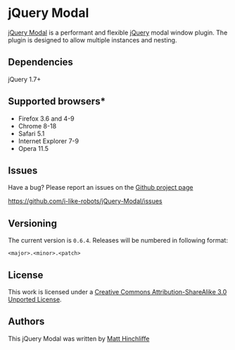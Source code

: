 # jQuery Modal
[jQuery Modal][1] is a performant and flexible [jQuery][2] modal window plugin. The plugin is designed to allow multiple instances and nesting.

## Dependencies

jQuery 1.7+

## Supported browsers*

 * Firefox 3.6 and 4-9
 * Chrome 8-18
 * Safari 5.1
 * Internet Explorer 7-9
 * Opera 11.5

## Issues

Have a bug? Please report an issues on the [Github project page][1]

https://github.com/i-like-robots/jQuery-Modal/issues

## Versioning

The current version is `0.6.4`. Releases will be numbered in following format:

`<major>.<minor>.<patch>`

## License

This work is licensed under a [Creative Commons Attribution-ShareAlike 3.0 Unported License][3].

## Authors

This jQuery Modal was written by [Matt Hinchliffe][4]

 [1]: http://github.com/i-like-robots/jQuery-Modal
 [2]: http://www.jquery.com
 [3]: http://creativecommons.org/licenses/by-sa/3.0/
 [4]: http://www.maketea.co.uk